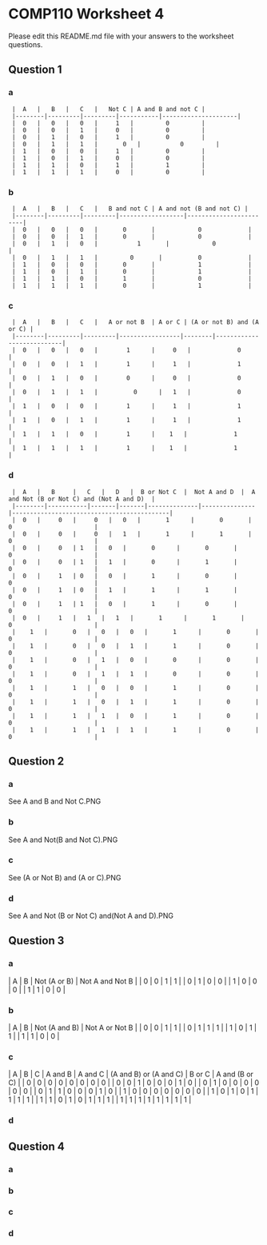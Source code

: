 # COMP110 Worksheet 4

Please edit this README.md file with your answers to the worksheet questions.

## Question 1

### a 
     |	A   |	B   |	C   |	Not C |	A and B and not C |
     |--------|---------|---------|-----------|---------------------|
     |	0   |	0   |	0   |	  1   |	        0         |
     |	0   |	0   |	1   |	  0   |	        0         |
     |	0   |	1   |	0   | 	  1   |	        0         |
     |	0   |	1   |	1   |       0   |	        0         |
     |	1   |	0   |	0   |	  1   |	        0         |
     |	1   |	0   |	1   |	  0   |	        0         |
     |	1   |	1   |	0   |	  1   |	        1         |
     |	1   |	1   |	1   |	  0   |	        0         |

### b
     |	A   |	B   |	C   |	B and not C | A and not (B and not C) |
     |--------|---------|---------|------------------|------------------------|
     |	0   |	0   |	0   |	    0       |	         0             |
     |	0   |	0   |	1   |	    0       |	         0             |
     |	0   |	1   |	0   |    	    1       |	         0             |
     |	0   |	1   |	1   |         0       |	         0             |
     |	1   |	0   |	0   |	    0       |	         1             |
     |	1   |	0   |	1   |	    0       |	         1             |
     |	1   |	1   |	0   |	    1       |	         0             |
     |	1   |	1   |	1   |	    0       |	         1             |
### c
     |	A   |	B   |	C   |	A or not B  | A or C | (A or not B) and (A or C) |
     |--------|---------|---------|-----------------|--------|---------------------------|
     |	0   |	0   |	0   |	     1      |	  0   |             0             |
     |	0   |	0   |	1   |	     1      |	  1   |             1             |
     |	0   |	1   |	0   | 	     0      |	  0   |             0             |
     |	0   |	1   |	1   |          0      |	  1   |             0             |
     |	1   |	0   |	0   |	     1      |	  1   |             1             |
     |	1   |	0   |	1   |	     1      |	  1   |             1             |
     |	1   |	1   |	0   |	     1      |    1   |             1             |
     |	1   |	1   |	1   |	     1      |    1   |             1             |
### d
     |	A   |	B     |   C   |   D   |  B or Not C  |  Not A and D  |  A and Not (B or Not C) and (Not A and D)  |  
     |--------|-----------|-------|-------|--------------|---------------|--------------------------------------------|
     |	0   |	  0   | 	0   |   0   |       1      |       0       |                    0                       |
     |	0   |	  0   | 	0   |   1   |       1      |       1       |                    0                       |
     |	0   |	  0   |	1   |   0   |       0      |       0       |                    0                       |
     |	0   |	  0   |	1   |   1   |       0      |       1       |                    0                       |
     |	0   |	  1   |	0   |   0   |       1      |       0       |                    0                       |
     |	0   |	  1   |	0   |   1   |       1      |       1       |                    0                       |
     |	0   |	  1   |	1   |   0   |       1      |       0       |                    0                       |
     |	0   |	  1   |   1   |   1   |       1      |       1       |                    0                       |
     |    1   |       0   |   0   |   0   |       1      |       0       |                    0                       |
     |    1   |       0   |   0   |   1   |       1      |       0       |                    0                       |
     |    1   |       0   |   1   |   0   |       0      |       0       |                    0                       |
     |    1   |       0   |   1   |   1   |       0      |       0       |                    0                       |
     |    1   |       1   |   0   |   0   |       1      |       0       |                    0                       |
     |    1   |       1   |   0   |   1   |       1      |       0       |                    0                       |
     |    1   |       1   |   1   |   0   |       1      |       0       |                    0                       |
     |    1   |       1   |   1   |   1   |       1      |       0       |                    0                       |
## Question 2

### a
See A and B and Not C.PNG
### b
See A and Not(B and Not C).PNG
### c
See (A or Not B) and (A or C).PNG
### d
See A and Not (B or Not C) and(Not A and D).PNG
## Question 3

### a
  |  A  |  B  |  Not (A or B)  |  Not A and Not B  |
  |  0  |  0  |       1        |         1         |
  |  0  |  1  |       0        |         0         |
  |  1  |  0  |       0        |         0         |
  |  1  |  1  |       0        |         0         |
### b
  |  A  |  B  |  Not (A and B)  |  Not A or Not B  |
  |  0  |  0  |        1        |         1        |
  |  0  |  1  |        1        |         1        |
  |  1  |  0  |        1        |         1        |
  |  1  |  1  |        0        |         0        |
### c
  |  A  |  B  |  C  |  A and B  |  A and C  |  (A and B) or (A and C)  |  B or C  |  A and (B or C)  |
  |  0  |  0  |  0  |     0     |     0     |             0            |    0     |         0        |
  |  0  |  0  |  1  |     0     |     0     |             0            |    1     |         0        |
  |  0  |  1  |  0  |     0     |     0     |             0            |    0     |         0        |
  |  0  |  1  |  1  |     0     |     0     |             0            |    1     |         0        |
  |  1  |  0  |  0  |     0     |     0     |             0            |    0     |         0        |
  |  1  |  0  |  1  |     0     |     1     |             1            |    1     |         1        |
  |  1  |  1  |  0  |     1     |     0     |             1            |    1     |         1        |
  |  1  |  1  |  1  |     1     |     1     |             1            |    1     |         1        |
### d

## Question 4

### a

### b

### c

### d

